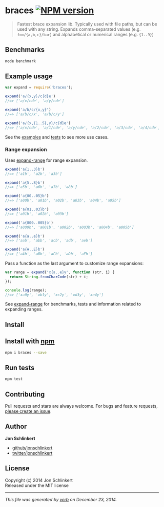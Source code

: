 # braces [![NPM version](https://badge.fury.io/js/braces.svg)](http://badge.fury.io/js/braces)

> Fastest brace expansion lib. Typically used with file paths, but can be used with any string. Expands comma-separated values (e.g. `foo/{a,b,c}/bar`) and alphabetical or numerical ranges (e.g. `{1..9}`)

## Benchmarks

```bash
node benchmark
```

## Example usage

```js
var expand = require('braces');

expand('a/{x,y}/c{d}e')
//=> ['a/x/cde', 'a/y/cde']

expand('a/b/c/{x,y}')
//=> ['a/b/c/x', 'a/b/c/y']

expand('a/{x,{1..5},y}/c{d}e')
//=> ['a/x/cde', 'a/1/cde', 'a/y/cde', 'a/2/cde', 'a/3/cde', 'a/4/cde', 'a/5/cde']
```

See the [examples](./examples.js) and [tests](./test) to see more use cases.


### Range expansion

Uses [expand-range](https://github.com/jonschlinkert/expand-range) for range expansion.

```js
expand('a{1..3}b')
//=> ['a1b', 'a2b', 'a3b']

expand('a{5..8}b')
//=> ['a5b', 'a6b', 'a7b', 'a8b']

expand('a{00..05}b')
//=> ['a00b', 'a01b', 'a02b', 'a03b', 'a04b', 'a05b']

expand('a{01..03}b')
//=> ['a01b', 'a02b', 'a03b']

expand('a{000..005}b')
//=> ['a000b', 'a001b', 'a002b', 'a003b', 'a004b', 'a005b']

expand('a{a..e}b')
//=> ['aab', 'abb', 'acb', 'adb', 'aeb']

expand('a{A..E}b')
//=> ['aAb', 'aBb', 'aCb', 'aDb', 'aEb']
```

Pass a function as the last argument to customize range expansions:

```js
var range = expand('x{a..e}y', function (str, i) {
  return String.fromCharCode(str) + i;
});

console.log(range);
//=> ['xa0y', 'xb1y', 'xc2y', 'xd3y', 'xe4y']
```
See [expand-range](https://github.com/jonschlinkert/expand-range) for benchmarks, tests and information related to expanding ranges.


## Install
## Install with [npm](npmjs.org)

```bash
npm i braces --save
```

## Run tests

```bash
npm test
```

## Contributing
Pull requests and stars are always welcome. For bugs and feature requests, [please create an issue](https://github.com/jonschlinkert/braces/issues).

## Author

**Jon Schlinkert**
 
+ [github/jonschlinkert](https://github.com/jonschlinkert)
+ [twitter/jonschlinkert](http://twitter.com/jonschlinkert) 

## License
Copyright (c) 2014 Jon Schlinkert  
Released under the MIT license

***

_This file was generated by [verb](https://github.com/assemble/verb) on December 23, 2014._
